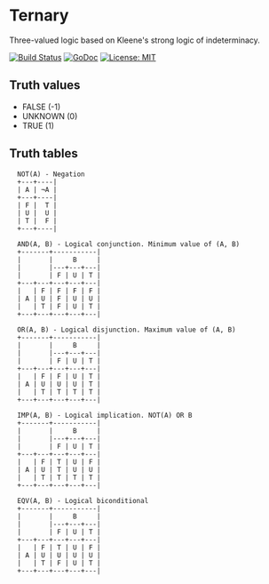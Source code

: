 # Ternary

Three-valued logic based on Kleene's strong logic of indeterminacy.

[![Build Status](https://travis-ci.org/mithrandie/ternary.svg?branch=master)](https://travis-ci.org/mithrandie/ternary)
[![GoDoc](https://godoc.org/github.com/mithrandie/ternary?status.svg)](http://godoc.org/github.com/mithrandie/ternary)
[![License: MIT](https://img.shields.io/badge/License-MIT-lightgrey.svg)](https://opensource.org/licenses/MIT)

## Truth values

- FALSE (-1)
- UNKNOWN (0)
- TRUE (1)


## Truth tables

```
  NOT(A) - Negation
  +---+----|
  | A | ¬A |
  +---+----|
  | F |  T |
  | U |  U |
  | T |  F |
  +---+----|

  AND(A, B) - Logical conjunction. Minimum value of (A, B)
  +-------+-----------|
  |       |     B     |
  |       |---+---+---|
  |       | F | U | T |
  +---+---+---+---+---|
  |   | F | F | F | F |
  | A | U | F | U | U |
  |   | T | F | U | T |
  +---+---+---+---+---|

  OR(A, B) - Logical disjunction. Maximum value of (A, B)
  +-------+-----------|
  |       |     B     |
  |       |---+---+---|
  |       | F | U | T |
  +---+---+---+---+---|
  |   | F | F | U | T |
  | A | U | U | U | T |
  |   | T | T | T | T |
  +---+---+---+---+---|

  IMP(A, B) - Logical implication. NOT(A) OR B
  +-------+-----------|
  |       |     B     |
  |       |---+---+---|
  |       | F | U | T |
  +---+---+---+---+---|
  |   | F | T | U | F |
  | A | U | T | U | U |
  |   | T | T | T | T |
  +---+---+---+---+---|

  EQV(A, B) - Logical biconditional
  +-------+-----------|
  |       |     B     |
  |       |---+---+---|
  |       | F | U | T |
  +---+---+---+---+---|
  |   | F | T | U | F |
  | A | U | U | U | U |
  |   | T | F | U | T |
  +---+---+---+---+---|
```